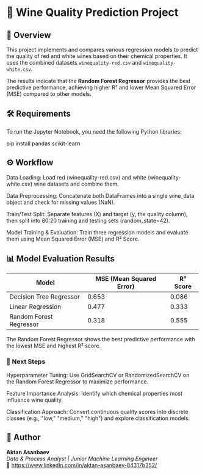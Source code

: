 # 🍇 Wine Quality Prediction Project

## 📝 Overview
This project implements and compares various regression models to predict the quality of red and white wines based on their chemical properties. It uses the combined datasets `winequality-red.csv` and `winequality-white.csv`.  

The results indicate that the **Random Forest Regressor** provides the best predictive performance, achieving higher R² and lower Mean Squared Error (MSE) compared to other models.


## 🛠️ Requirements
To run the Jupyter Notebook, you need the following Python libraries:

pip install pandas scikit-learn

## ⚙️ Workflow

Data Loading: Load red (winequality-red.csv) and white (winequality-white.csv) wine datasets and combine them.

Data Preprocessing: Concatenate both DataFrames into a single wine_data object and check for missing values (NaN).

Train/Test Split: Separate features (X) and target (y, the quality column), then split into 80:20 training and testing sets (random_state=42).

Model Training & Evaluation: Train three regression models and evaluate them using Mean Squared Error (MSE) and R² Score.

## 📊 Model Evaluation Results
| Model                   | MSE (Mean Squared Error) | R² Score |
| ----------------------- | ------------------------ | -------- |
| Decision Tree Regressor | 0.653                    | 0.086    |
| Linear Regression       | 0.477                    | 0.333    |
| Random Forest Regressor | 0.318                    | 0.555    |


The Random Forest Regressor shows the best predictive performance with the lowest MSE and highest R² score.

### 🚀 Next Steps

Hyperparameter Tuning: Use GridSearchCV or RandomizedSearchCV on the Random Forest Regressor to maximize performance.

Feature Importance Analysis: Identify which chemical properties most influence wine quality.

Classification Approach: Convert continuous quality scores into discrete classes (e.g., "low," "medium," "high") and explore classification models.

## 👤 Author
**Aktan Asanbaev**  
*Data & Process Analyst | Junior Machine Learning Engineer*  
📧 https://www.linkedin.com/in/aktan-asanbaev-84317b352/
